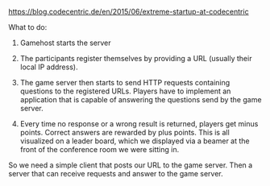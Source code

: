 https://blog.codecentric.de/en/2015/06/extreme-startup-at-codecentric

What to do:

1. Gamehost starts the server

2. The participants register themselves by providing a URL (usually their local IP address).

3. The game server then starts to send HTTP requests containing questions to the registered URLs. 
   Players have to implement an application that is capable of answering the questions send by the game server.
   
4. Every time no response or a wrong result is returned, players get minus points. Correct answers are rewarded by plus points. 
   This is all visualized on a leader board, which we displayed via a beamer at the front of the conference room we were sitting in.
   
   
   
So we need a simple client that posts our URL to the game server.
Then a server that can receive requests and answer to the game server.
